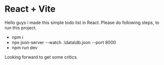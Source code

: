 # React + Vite

Hello guys i made this simple todo list in React. Please do following steps, to run this project.

- npm i
- npx json-server --watch .\data\db.json --port 8000
- npm run dev

Looking forward to get some critics.
